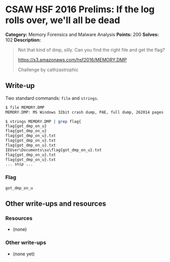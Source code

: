 # CSAW HSF 2016 Prelims: If the log rolls over, we'll all be dead

**Category:** Memory Forensics and Malware Analysis
**Points:** 200
**Solves:** 102
**Description:**

> Not that kind of dmp, silly. Can you find the right file and get the flag?
> 
> https://s3.amazonaws.com/hsf2016/MEMORY.DMP
> 
> Challenge by cathzastrophic

## Write-up

Two standard commands: `file` and `strings`.

```bash
$ file MEMORY.DMP 
MEMORY.DMP: MS Windows 32bit crash dump, PAE, full dump, 262014 pages
```

```bash
$ strings MEMORY.DMP | grep flag{
flag{got_dmp_on_u}
flag{got_dmp_on_u}
flag{got_dmp_on_u}.txt
flag{got_dmp_on_u}.txt
flag{got_dmp_on_u}.txt
IEUser\Documents\su\flag{got_dmp_on_u}.txt
flag{got_dmp_on_u}.txt
flag{got_dmp_on_u}.txt
... snip ...
```

### Flag

`got_dmp_on_u`

## Other write-ups and resources

### Resources
* (none)

### Other write-ups
* (none yet)
